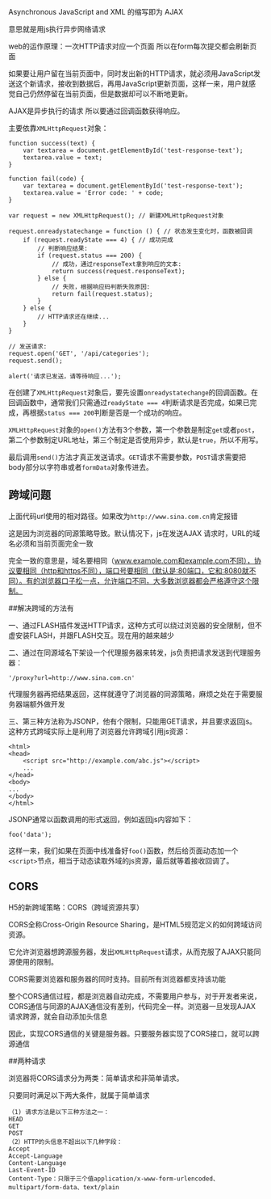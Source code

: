 Asynchronous JavaScript and XML 的缩写即为 AJAX

意思就是用js执行异步网络请求

web的运作原理：一次HTTP请求对应一个页面 所以在form每次提交都会刷新页面

如果要让用户留在当前页面中，同时发出新的HTTP请求，就必须用JavaScript发送这个新请求，接收到数据后，再用JavaScript更新页面，这样一来，用户就感觉自己仍然停留在当前页面，但是数据却可以不断地更新。

AJAX是异步执行的请求 所以要通过回调函数获得响应。

主要依靠`XMLHttpRequest`对象：

    function success(text) {
        var textarea = document.getElementById('test-response-text');
        textarea.value = text;
    }

    function fail(code) {
        var textarea = document.getElementById('test-response-text');
        textarea.value = 'Error code: ' + code;
    }

    var request = new XMLHttpRequest(); // 新建XMLHttpRequest对象

    request.onreadystatechange = function () { // 状态发生变化时，函数被回调
        if (request.readyState === 4) { // 成功完成
            // 判断响应结果:
            if (request.status === 200) {
                // 成功，通过responseText拿到响应的文本:
                return success(request.responseText);
            } else {
                // 失败，根据响应码判断失败原因:
                return fail(request.status);
            }
        } else {
            // HTTP请求还在继续...
        }
    }

    // 发送请求:
    request.open('GET', '/api/categories');
    request.send();

    alert('请求已发送，请等待响应...');

在创建了`XMLHttpRequest`对象后，要先设置`onreadystatechange`的回调函数。在回调函数中，通常我们只需通过`readyState === 4`判断请求是否完成，如果已完成，再根据`status === 200`判断是否是一个成功的响应。

`XMLHttpRequest`对象的`open()`方法有3个参数，第一个参数是制定`get`或者`post`，第二个参数制定URL地址，第三个制定是否使用异步，默认是`true`，所以不用写。

最后调用`send()`方法才真正发送请求。`GET`请求不需要参数，`POST`请求需要把body部分以字符串或者`formData`对象传进去。

跨域问题
--------

上面代码url使用的相对路径。如果改为`http://www.sina.com.cn`肯定报错

这是因为浏览器的同源策略导致。默认情况下，js在发送AJAX  请求时，URL的域名必须和当前页面完全一致

完全一致的意思是，域名要相同（www.example.com和example.com不同），协议要相同（http和https不同），端口号要相同（默认是:80端口，它和:8080就不同）。有的浏览器口子松一点，允许端口不同，大多数浏览器都会严格遵守这个限制。

##解决跨域的方法有

一、通过FLASH插件发送HTTP请求，这种方式可以绕过浏览器的安全限制，但不虚安装FLASH，并跟FLASH交互。现在用的越来越少

二、通过在同源域名下架设一个代理服务器来转发，js负责把请求发送到代理服务器：

    '/proxy?url=http://www.sina.com.cn'

代理服务器再把结果返回，这样就遵守了浏览器的同源策略，麻烦之处在于需要服务器端额外做开发

三、第三种方法称为JSONP，他有个限制，只能用GET请求，并且要求返回js。这种方式跨域实际上是利用了浏览器允许跨域引用js资源：

    <html>
    <head>
        <script src="http://example.com/abc.js"></script>
        ...
    </head>
    <body>
    ...
    </body>
    </html>

JSONP通常以函数调用的形式返回，例如返回js内容如下：

    foo('data');

这样一来，我们如果在页面中线准备好`foo()`函数，然后给页面动态加一个`<script>`节点，相当于动态读取外域的js资源，最后就等着接收回调了。


CORS
---------
H5的新跨域策略：CORS（跨域资源共享）

CORS全称Cross-Origin Resource Sharing，是HTML5规范定义的如何跨域访问资源。

它允许浏览器想跨源服务器，发出`XMLHttpRequest`请求，从而克服了AJAX只能同源使用的限制。

CORS需要浏览器和服务器的同时支持。目前所有浏览器都支持该功能

整个CORS通信过程，都是浏览器自动完成，不需要用户参与，对于开发者来说，CORS通信与同源的AJAX通信没有差别，代码完全一样。浏览器一旦发现AJAX请求跨源，就会自动添加头信息

因此，实现CORS通信的关键是服务器。只要服务器实现了CORS接口，就可以跨源通信

##两种请求

浏览器将CORS请求分为两类：简单请求和非简单请求。

只要同时满足以下两大条件，就属于简单请求

    （1) 请求方法是以下三种方法之一：
    HEAD
    GET
    POST
    （2）HTTP的头信息不超出以下几种字段：
    Accept
    Accept-Language
    Content-Language
    Last-Event-ID
    Content-Type：只限于三个值application/x-www-form-urlencoded、multipart/form-data、text/plain


